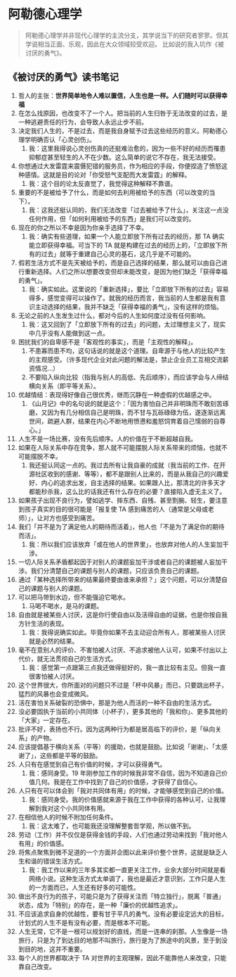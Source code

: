 # 阿勒德心理学

> 阿勒德心理学并非现代心理学的主流分支，其学说当下的研究者寥寥。但其学说相当正面、乐观，因此在大众领域较受欢迎。
> 比如说的我入坑作《被讨厌的勇气》。

## 《被讨厌的勇气》读书笔记

1. 哲人的主张：**世界简单地令人难以置信，人生也是一样。人们随时可以获得幸福**
2. 在怎么找原因，也改变不了一个人。把当前的人生归咎于无法改变的过去，是一种逃避责任的行为，会导致人永远止步不前。
3. 决定我们人生的，不是过去，而是我自身赋予过去这些经历的意义。阿勒德心理学明确否认「心灵创伤」。
    1. 我：这里我得说心灵创伤真的还挺难治愈的，因为一些不好的经历而罹患抑郁症甚至轻生的人不在少数。这么简单的说它不存在，我无法接受。
4. 你想通过大发雷霆来震慑犯错的服务员，作为相应的手段，你便捏造了愤怒这种感情。这就是目的论对「你受怒气支配而大发雷霆」的解释。
    1. 我：这个目的论太反直觉了，我觉得这种解释不靠谱。
5. 重要的不是被给予了什么，而是如何去利用被给予的东西（可以改变的当下）。
    1. 我：这我还挺认同的，我们无法改变「过去被给予了什么」，关注这一点没任何作用，但「如何利用被给予的东西」是我们可以改变的。
1. 现在的你之所以不幸是因为你亲手选择了不幸。
    1. 我：确实有些道理，如果一个人能立即放下所有过去的经历，那 TA 确实能立即获得幸福。可当下的 TA 就是构建在过去的经历上的，「立即放下所有的过去」就等于重建自己心灵的基石，这几乎是不可能的。
1. 假若生活方式不是先天被给予的，而是自己选择的结果，那么就可以由自己进行重新选择。人们之所以想要改变但却未能改变，是因为他们缺乏「获得幸福的勇气」。
    1. 我：确实如此。这里说的「重新选择」，要比「立即放下所有的过去」容易得多，感觉变得可以操作了。就我的经历而言，我当前的人生都是我有意识主动选择的结果，我并不缺乏「获得幸福的勇气」，没有这样的烦恼。
1. 无论之前的人生发生过什么，都对今后的人生如何度过没有任何影响。
    1. 我：这又回到了「立即放下所有的过去」的问题，太过理想主义了，现实中几乎没有人能做到这一点。
1. 困扰我们的自卑感不是「客观性的事实」，而是「主观性的解释」。
    1. 不患寡而患不均，这句话说的就是这个道理。自卑源于与他人的比较产生的主观感受。（许多现代企业对此问题的解法是，禁止企业员工互相交流薪资情况...）
    1. 不要陷入纵向比较（指我与别人的高低、先后顺序），而应该学会与人缔结横向关系（即平等关系）。
1. 优越情结：表现得好像自己很优秀，继而沉静在一种虚假的优越感之中。
    1. 《山月记》中的名句说的就是这个：「因为害怕自己并非明珠而不敢刻苦琢磨，又因为有几分相信自己是明珠，而不甘与瓦砾碌碌为伍，遂逐渐远离世间，疏避人群，结果在内心不断地用愤懑和羞怒饲育着自己懦弱的自尊心。」
1. 人生不是一场比赛，没有先后顺序。人的价值在于不断超越自我。
1. 如果在人际关系中存在竞争，那人就不可能摆脱人际关系带来的烦恼，也就不可能摆脱不幸。
    1. 我还挺认同这一点的。我过去所有让我自豪的成就（我当前的工作、在开源社区收到的感谢、等等），都不是跟别人比来的，而是从我自己的兴趣爱好、内心的追求出发，自主选择的结果。如果跟人比，那清北的许多天才都能秒杀我，这么比的话我还有什么存在的必要？直接陷入虚无主义了。
1. 如果孩子出现不良行为，譬如逃学、摔东西、自残、甚至割腕、轻生，要注意到孩子真实的目的很可能是「报复使 TA 感到痛苦的人（通常是父母或老师）」，让对方也感受到痛苦。
1. 我们「并不是为了满足他人的期待而活着」，他人也「不是为了满足你的期待而活」。
    1. 我：所以我们应该放弃「或在他人的世界里」，也放弃对他人的人生妄加干涉。
1. 一切人际关系矛盾都起因于对别人的课题妄加干涉或者自己的课题被人妄加干涉。我们分清楚自己的课题与别人的课题，只应该负责自己的课题。
1. 通过「某种选择所带来的结果最终要由谁来承担？」这个问题，可以分清楚自己的课题与别人的课题。
1. 可以把马带到水边，但不能强迫它喝水。
    1. 马喝不喝水，是马的课题。
1. 自由就是被某些人讨厌，这是你行使自由以及活得自由的证据，也是你按自我方针生活的表现。
    1. 我：我得说确实如此。毕竟你如果不去主动迎合所有人，那被某些人讨厌就是必然的结果。
1. 毫不在意别人的评价、不害怕被人讨厌、不追求被他人认可，如果不付出以上代价，就无法贯彻自己的生活方式。
    1. 我：感觉第一点跟第三点我还做得挺好的，我一直比较有主见。但我一直很害怕被人讨厌。
1. 这个世界很大，你所面对的问题只不过是「杯中风暴」而已，只要跳出杯子，猛烈的风暴也会变成微风。
1. 活在害怕关系破裂的恐惧中，那是为他人而活的一种不自由的生活方式。
1. 没必要固执于当前的小共同体（小杯子），更多其他的「我和你」、更多其他的「大家」一定存在。
1. 批评不好，表扬也不行。因为这两种行为都是居高临下的评价，是「纵向关系」的产物。
1. 应该提倡基于横向关系（平等）的援助，也就是鼓励。比如说「谢谢」、「太感谢了」，这些都是平等的鼓励。
1. 人只有在感觉到自己有价值的时候，才可以获得勇气。
    1. 我：感同身受。19 年刚参加工作的时候我非常不自信，因为不知道自己价值几何。我是在工作中找到了自己的价值感，才获得了自信心。
1. 人只有在可以体会到「我对共同体有用」的时候，才能够感觉到自己的价值。
    1. 我：感同身受。我的价值感就来源于我在工作中获得的各种认可，让我理解到我对这个小共同体有用。
1. 在相信他人的时候不附加任何条件。
    1. 我：这太难了，也可能我还没理解整套哲学观，所以做不到。
1. 劳动（工作）并不仅仅是获得金钱的手段，人们也通过劳动来找到「我对他人有用」的价值感。
1. 将焦点聚焦到微不足道的一个方面并企图以此来评价整个世界，这就是缺乏人生和谐的错误生活方式。
    1. 我：我工作以来的三年多其实都一直更关注工作，业余大部分时间就是看网络小说。这种生活方式太单调了，我也是最近才意识到，工作只是人生的一方面而已，人生还有好多的可能性。
1. 做出不良行为的孩子，可能只是为了获得关注而「特立独行」，脱离「普通」状态，成为「特别」的存在，是一种「廉价的优越性追求」。
1. 不应该追求自身的优越性，要有甘于平凡的勇气。没有必要设定远大的目标，计划式的人生不是有没有必要，而是根本不可能。
1. 人生无常，它不是一根可以规划好的直线，而是一连串的刹那。人生像是一场旅行，只是为了到达目的地那不叫旅行，旅行是为了旅途中的风景，至于到没到目的地，这并不重要。
1. 每个人的世界都取决于 TA 对世界的主观理解，因此不能靠他人来改变，只能靠自己改变。
